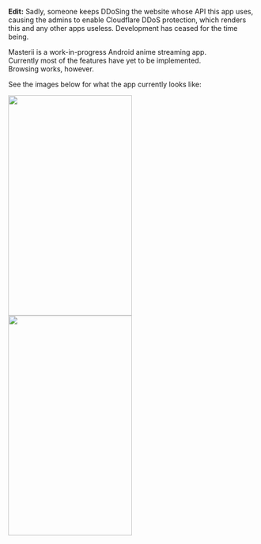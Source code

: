 <strong>Edit:</strong> Sadly, someone keeps DDoSing the website whose API this app uses, causing the admins to enable Cloudflare DDoS protection, which renders this and any other apps useless. Development has ceased for the time being.

<p>Masterii is a work-in-progress Android anime streaming app.<br/>
Currently most of the features have yet to be implemented.<br/>
Browsing works, however.

See the images below for what the app currently looks like:</p>
<img src="https://dl.dropboxusercontent.com/u/30754641/Screenshot_2015-09-23-00-19-32.png" width="250" height="444" style="float:left;margin-right:10px;">
<img src="https://dl.dropboxusercontent.com/u/30754641/Screenshot_2015-09-23-00-19-50.png" width="250" height="444">
